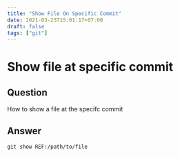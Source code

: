 ```yaml
---
title: "Show File On Specific Commit"
date: 2021-03-23T15:01:17+07:00
draft: false
tags: ["git"]
---
```


# Show file at specific commit

## Question

How to show a file at the specifc commit

## Answer

```console
git show REF:/path/to/file
```
